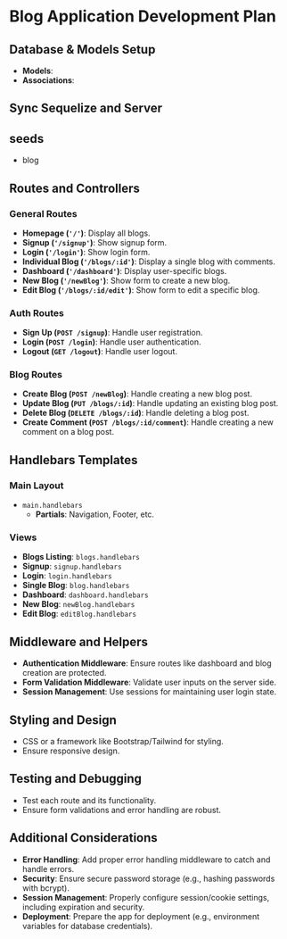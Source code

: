 # Blog Application Development Plan

## Database & Models Setup
- **Models**:
  <!-- - Blog -->
  <!-- - Comment -->
  <!-- - User -->
- **Associations**:
  <!-- - User hasMany Blog -->
  <!-- - User hasMany Comment -->
  <!-- - Blog hasMany Comment -->

## Sync Sequelize and Server
<!-- - Establish database connection. -->
<!-- - Sync Sequelize models with the database. -->

## seeds
- blog <!--todo create seed comments & created by -->
<!-- - user -->
<!-- - comment -->

## Routes and Controllers
### General Routes
- **Homepage (`'/'`)**: Display all blogs.
- **Signup (`'/signup'`)**: Show signup form.
- **Login (`'/login'`)**: Show login form.
- **Individual Blog (`'/blogs/:id'`)**: Display a single blog with comments.
- **Dashboard (`'/dashboard'`)**: Display user-specific blogs.
- **New Blog (`'/newBlog'`)**: Show form to create a new blog.
- **Edit Blog (`'/blogs/:id/edit'`)**: Show form to edit a specific blog.

### Auth Routes
- **Sign Up (`POST /signup`)**: Handle user registration.
- **Login (`POST /login`)**: Handle user authentication.
- **Logout (`GET /logout`)**: Handle user logout.

### Blog Routes
- **Create Blog (`POST /newBlog`)**: Handle creating a new blog post.
- **Update Blog (`PUT /blogs/:id`)**: Handle updating an existing blog post.
- **Delete Blog (`DELETE /blogs/:id`)**: Handle deleting a blog post.
- **Create Comment (`POST /blogs/:id/comment`)**: Handle creating a new comment on a blog post.

## Handlebars Templates
### Main Layout
- `main.handlebars`
  - **Partials**: Navigation, Footer, etc.

### Views
- **Blogs Listing**: `blogs.handlebars`
- **Signup**: `signup.handlebars`
- **Login**: `login.handlebars`
- **Single Blog**: `blog.handlebars`
- **Dashboard**: `dashboard.handlebars`
- **New Blog**: `newBlog.handlebars`
- **Edit Blog**: `editBlog.handlebars`

## Middleware and Helpers
- **Authentication Middleware**: Ensure routes like dashboard and blog creation are protected.
- **Form Validation Middleware**: Validate user inputs on the server side.
- **Session Management**: Use sessions for maintaining user login state.

## Styling and Design
- CSS or a framework like Bootstrap/Tailwind for styling.
- Ensure responsive design.

## Testing and Debugging
- Test each route and its functionality.
- Ensure form validations and error handling are robust.

## Additional Considerations
- **Error Handling**: Add proper error handling middleware to catch and handle errors.
- **Security**: Ensure secure password storage (e.g., hashing passwords with bcrypt).
- **Session Management**: Properly configure session/cookie settings, including expiration and security.
- **Deployment**: Prepare the app for deployment (e.g., environment variables for database credentials).